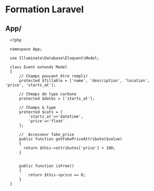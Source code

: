 # Formation Laravel

## App/
    
      
      
      <?php

      namespace App;

      use Illuminate\Database\Eloquent\Model;

      class Event extends Model
      {
          // Champs pouvant être remplir
          protected $fillable = ['name', 'description', 'location', 'price', 'starts_at']; 
          
          // Chmaps de type carbone
          protected $dates = ['starts_at'];
          
          // Champs & type 
          protected $cats = [
              'starts_at'=>'datetime',
              'price'=>'float'
          ];
          
          //  Accesseur fake_price
          public function getFakePriceAttribute($value)
          {
            return $this->attributes['price'] + 100;
          }
          

          public function isFree()
          {
              return $this->price == 0;
          }
      }
